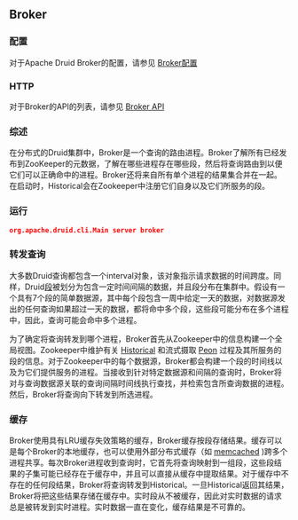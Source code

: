 <!-- toc -->

<script async src="https://pagead2.googlesyndication.com/pagead/js/adsbygoogle.js"></script>
<ins class="adsbygoogle"
     style="display:block; text-align:center;"
     data-ad-layout="in-article"
     data-ad-format="fluid"
     data-ad-client="ca-pub-8828078415045620"
     data-ad-slot="7586680510"></ins>
<script>
     (adsbygoogle = window.adsbygoogle || []).push({});
</script>

## Broker
### 配置
对于Apache Druid Broker的配置，请参见 [Broker配置](../Configuration/configuration.md#Broker)

### HTTP
对于Broker的API的列表，请参见 [Broker API](../Operations/api.md#Broker)

### 综述

在分布式的Druid集群中，Broker是一个查询的路由进程。Broker了解所有已经发布到ZooKeeper的元数据，了解在哪些进程存在哪些段，然后将查询路由到以便它们可以正确命中的进程。Broker还将来自所有单个进程的结果集合并在一起。在启动时，Historical会在Zookeeper中注册它们自身以及它们所服务的段。

### 运行
```json
org.apache.druid.cli.Main server broker
```

### 转发查询

大多数Druid查询都包含一个interval对象，该对象指示请求数据的时间跨度。同样，Druid[段](./Segments.md)被划分为包含一定时间间隔的数据，并且段分布在集群中。假设有一个具有7个段的简单数据源，其中每个段包含一周中给定一天的数据，对数据源发出的任何查询如果超过一天的数据，都将命中多个段，这些段可能分布在多个进程中，因此，查询可能会命中多个进程。

为了确定将查询转发到哪个进程，Broker首先从Zookeeper中的信息构建一个全局视图。Zookeeper中维护有关 [Historical](./Historical.md) 和流式摄取 [Peon](./Peons.md) 过程及其所服务的段的信息。对于Zookeeper中的每个数据源，Broker都会构建一个段的时间线以及为它们提供服务的进程。当接收到针对特定数据源和间隔的查询时，Broker将对与查询数据源关联的查询间隔时间线执行查找，并检索包含所查询数据的进程。然后，Broker将查询向下转发到所选进程。

### 缓存

Broker使用具有LRU缓存失效策略的缓存，Broker缓存按段存储结果。缓存可以是每个Broker的本地缓存，也可以使用外部分布式缓存（如 [memcached](http://memcached.org/) )跨多个进程共享。每次Broker进程收到查询时，它首先将查询映射到一组段，这些段结果的子集可能已经存在于缓存中，并且可以直接从缓存中提取结果。对于缓存中不存在的任何段结果，Broker将查询转发到Historical。一旦Historical返回其结果，Broker将把这些结果存储在缓存中。实时段从不被缓存，因此对实时数据的请求总是被转发到实时进程。实时数据一直在变化，缓存结果是不可靠的。